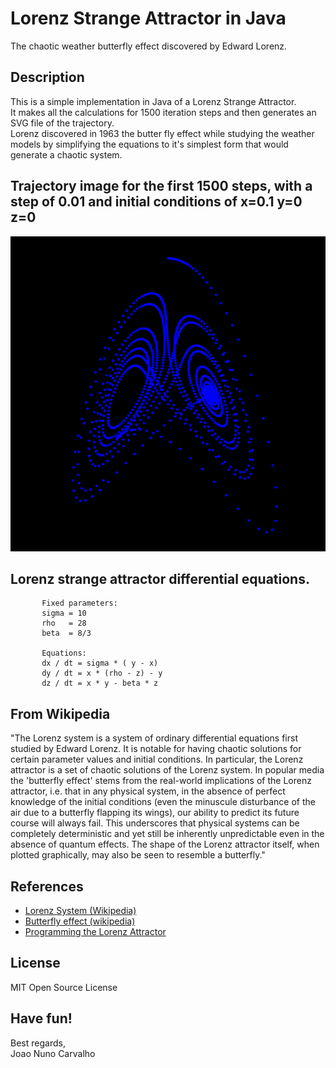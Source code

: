 # Lorenz Strange Attractor in Java
The chaotic weather butterfly effect discovered by Edward Lorenz.

## Description
This is a simple implementation in Java of a Lorenz Strange Attractor. <br>
It makes all the calculations for 1500 iteration steps and then generates an SVG file of the trajectory. <br>
Lorenz discovered in 1963 the butter fly effect while studying the weather models by simplifying the equations to it's simplest form that would generate a chaotic system.

## Trajectory image for the first 1500 steps, with a step of 0.01 and initial conditions of x=0.1 y=0 z=0
![Alt text](./lorenz_strange_attractor.svg)

## Lorenz strange attractor differential equations.
```
       Fixed parameters:
       sigma = 10
       rho   = 28
       beta  = 8/3

       Equations:
       dx / dt = sigma * ( y - x)
       dy / dt = x * (rho - z) - y
       dz / dt = x * y - beta * z
```

## From Wikipedia
"The Lorenz system is a system of ordinary differential equations first studied by Edward Lorenz. It is notable for having chaotic solutions for certain parameter values and initial conditions. In particular, the Lorenz attractor is a set of chaotic solutions of the Lorenz system. In popular media the 'butterfly effect' stems from the real-world implications of the Lorenz attractor, i.e. that in any physical system, in the absence of perfect knowledge of the initial conditions (even the minuscule disturbance of the air due to a butterfly flapping its wings), our ability to predict its future course will always fail. This underscores that physical systems can be completely deterministic and yet still be inherently unpredictable even in the absence of quantum effects. The shape of the Lorenz attractor itself, when plotted graphically, may also be seen to resemble a butterfly." 

## References
* [Lorenz System (Wikipedia)](https://en.wikipedia.org/wiki/Lorenz_system)
* [Butterfly effect (wikipedia)](https://en.wikipedia.org/wiki/Butterfly_effect)
* [Programming the Lorenz Attractor](https://www.algosome.com/articles/lorenz-attractor-programming-code.html)

## License
MIT Open Source License

## Have fun!
Best regards, <br>
Joao Nuno Carvalho